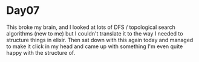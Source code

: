 # Day07

This broke my brain, and I looked at lots of DFS / topological search algorithms (new to me) but I couldn't translate it to the way I needed to structure things in elixir. Then sat down with this again today and managed to make it click in my head and came up with something I'm even quite happy with the structure of.